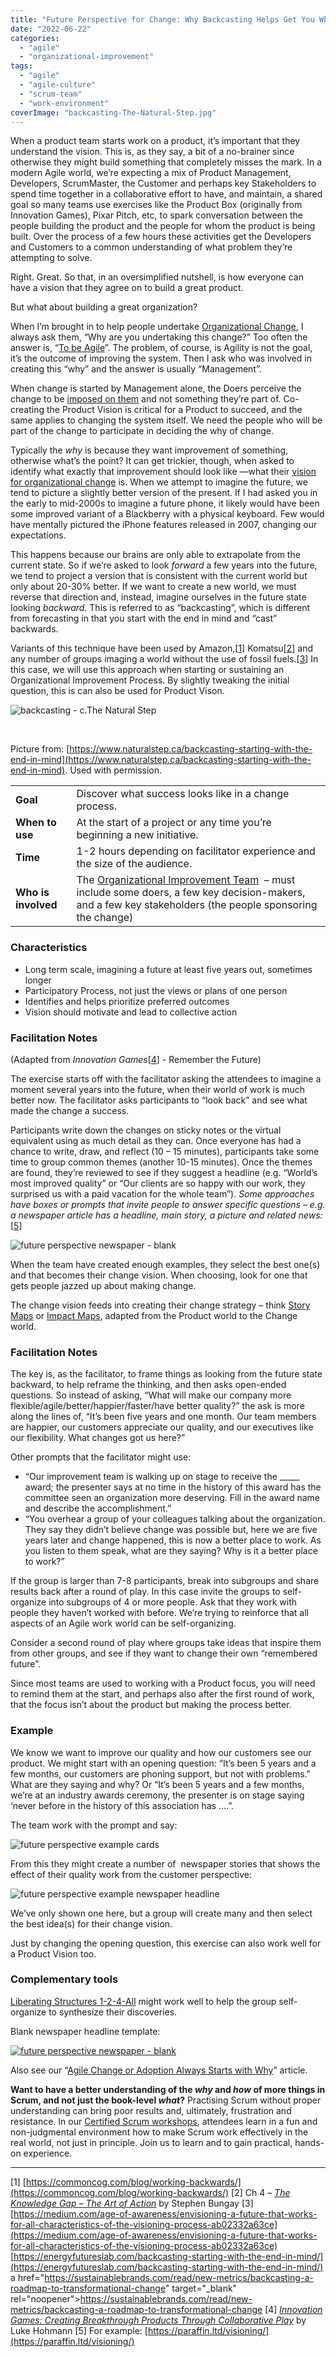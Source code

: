 ```yaml
---
title: "Future Perspective for Change: Why Backcasting Helps Get You Where You Want to Be"
date: "2022-06-22"
categories: 
  - "agile"
  - "organizational-improvement"
tags: 
  - "agile"
  - "agile-culture"
  - "scrum-team"
  - "work-environment"
coverImage: "backcasting-The-Natural-Step.jpg"
---
```


When a product team starts work on a product, it’s important that they understand the vision. This is, as they say, a bit of a no-brainer since otherwise they might build something that completely misses the mark. In a modern Agile world, we’re expecting a mix of Product Management, Developers, ScrumMaster, the Customer and perhaps key Stakeholders to spend time together in a collaborative effort to have, and maintain, a shared goal so many teams use exercises like the Product Box (originally from Innovation Games), Pixar Pitch, etc, to spark conversation between the people building the product and the people for whom the product is being built. Over the process of a few hours these activities get the Developers and Customers to a common understanding of what problem they’re attempting to solve.

Right. Great. So that, in an oversimplified nutshell, is how everyone can have a vision that they agree on to build a great product.

But what about building a great organization?

When I’m brought in to help people undertake [Organizational Change](/blog/beyond-scrum-blog-series.html), I always ask them, “Why are you undertaking this change?” Too often the answer is, “[To be Agile](/blog/because-our-competitors-are-is-no-reason-to-become-an-agile-organization.html)”. The problem, of course, is Agility is not the goal, it’s the outcome of improving the system. Then I ask who was involved in creating this “why” and the answer is usually “Management”.

When change is started by Management alone, the Doers perceive the change to be [imposed on them](/blog/dont-inflict-scrum-or-kanban-on-teams.html) and not something they’re part of. Co-creating the Product Vision is critical for a Product to succeed, and the same applies to changing the system itself. We need the people who will be part of the change to participate in deciding the why of change.

Typically the _why_ is because they want improvement of something, otherwise what’s the point? It can get trickier, though, when asked to identify what exactly that improvement should look like —what their [vision for organizational change](/blog/agile-change-or-adoption-create-a-vision.html) is. When we attempt to imagine the future, we tend to picture a slightly better version of the present. If I had asked you in the early to mid-2000s to imagine a future phone, it likely would have been some improved variant of a Blackberry with a physical keyboard. Few would have mentally pictured the iPhone features released in 2007, changing our expectations.

This happens because our brains are only able to extrapolate from the current state. So if we’re asked to look _forward_ a few years into the future, we tend to project a version that is consistent with the current world but only about 20-30% better. If we want to create a new world, we must reverse that direction and, instead, imagine ourselves in the future state looking _backward_. This is referred to as “backcasting”, which is different from forecasting in that you start with the end in mind and “cast” backwards.

Variants of this technique have been used by Amazon,\[[1](#footnotes)\] Komatsu\[[2](#footnotes)\] and any number of groups imaging a world without the use of fossil fuels.\[[3](#footnotes)\] In this case, we will use this approach when starting or sustaining an Organizational Improvement Process. By slightly tweaking the initial question, this is can also be used for Product Vison.

![backcasting - c.The Natural Step](images/backcasting-The-Natural-Step.jpg)

 

Picture from: [https://www.naturalstep.ca/backcasting-starting-with-the-end-in-mind](https://www.naturalstep.ca/backcasting-starting-with-the-end-in-mind). Used with permission.

<table width="595"><tbody><tr><td><strong>Goal</strong></td><td>Discover what success looks like in a change process.</td></tr><tr><td><strong>When to use</strong></td><td>At the start of a project or any time you’re beginning a new initiative.</td></tr><tr><td><strong>Time</strong></td><td>1-2 hours depending on facilitator experience and the size of the audience.</td></tr><tr><td><strong>Who is involved</strong></td><td>The <a href="/blog/taking-organizational-improvement-with-scrum-seriously.html" target="_blank" rel="noopener">Organizational Improvement Team</a> &nbsp;– must include some doers, a few key decision-makers, and a few key stakeholders (the people sponsoring the change)</td></tr></tbody></table>

### Characteristics

- Long term scale, imagining a future at least five years out, sometimes longer
- Participatory Process, not just the views or plans of one person
- Identifies and helps prioritize preferred outcomes
- Vision should motivate and lead to collective action

### Facilitation Notes

(Adapted from _Innovation Games_\[[4](#footnotes)\] - Remember the Future)

The exercise starts off with the facilitator asking the attendees to imagine a moment several years into the future, when their world of work is much better now. The facilitator asks participants to “look back” and see what made the change a success.

Participants write down the changes on sticky notes or the virtual equivalent using as much detail as they can. Once everyone has had a chance to write, draw, and reflect (10 – 15 minutes), participants take some time to group common themes (another 10-15 minutes). Once the themes are found, they’re reviewed to see if they suggest a headline (e.g. “World’s most improved quality” or “Our clients are so happy with our work, they surprised us with a paid vacation for the whole team”). _Some approaches have boxes or prompts that invite people to answer specific questions – e.g. a newspaper article has a headline, main story, a picture and related news:_\[[5](#footnotes)\]

![future perspective newspaper - blank](images/future-perspective-newspaper-blank-1024x643.png)

When the team have created enough examples, they select the best one(s) and that becomes their change vision. When choosing, look for one that gets people jazzed up about making change.

The change vision feeds into creating their change strategy – think [Story Maps](/glossary/story-mapping) or [Impact Maps](/glossary/impact-mapping), adapted from the Product world to the Change world.

### Facilitation Notes

The key is, as the facilitator, to frame things as looking from the future state backward, to help reframe the thinking, and then asks open-ended questions. So instead of asking, “What will make our company more flexible/agile/better/happier/faster/have better quality?” the ask is more along the lines of, “It’s been five years and one month. Our team members are happier, our customers appreciate our quality, and our executives like our flexibility. What changes got us here?”

Other prompts that the facilitator might use:

- “Our improvement team is walking up on stage to receive the \_\_\_\_\_ award; the presenter says at no time in the history of this award has the committee seen an organization more deserving. Fill in the award name and describe the accomplishment.”
- “You overhear a group of your colleagues talking about the organization. They say they didn’t believe change was possible but, here we are five years later and change happened, this is now a better place to work. As you listen to them speak, what are they saying? Why is it a better place to work?”

If the group is larger than 7-8 participants, break into subgroups and share results back after a round of play. In this case invite the groups to self-organize into subgroups of 4 or more people. Ask that they work with people they haven’t worked with before. We’re trying to reinforce that all aspects of an Agile work world can be self-organizing.

Consider a second round of play where groups take ideas that inspire them from other groups, and see if they want to change their own “remembered future”.

Since most teams are used to working with a Product focus, you will need to remind them at the start, and perhaps also after the first round of work, that the focus isn’t about the product but making the process better.

### Example

We know we want to improve our quality and how our customers see our product. We might start with an opening question: “It’s been 5 years and a few months, our customers are phoning support, but not with problems." What are they saying and why? Or “It’s been 5 years and a few months, we’re at an industry awards ceremony, the presenter is on stage saying ‘never before in the history of this association has ….”.

The team work with the prompt and say:

![future perspective example cards](images/future-perspective-example-cards.png)

From this they might create a number of  newspaper stories that shows the effect of their quality work from the customer perspective:

![future perspective example newspaper headline](images/future-perspective-newspaper-1024x643.png)

We’ve only shown one here, but a group will create many and then select the best idea(s) for their change vision.

Just by changing the opening question, this exercise can also work well for a Product Vision too.

### Complementary tools

[Liberating Structures 1-2-4-All](https://www.liberatingstructures.com/1-1-2-4-all/) might work well to help the group self-organize to synthesize their discoveries.

Blank newspaper headline template:

[![future perspective newspaper - blank](images/future-perspective-newspaper-blank-1024x643.png)](/wp-content/uploads/2022/04/future-perspective-newspaper-blank.png)

Also see our “[Agile Change or Adoption Always Starts with Why](/blog/agile-change-or-adoption-always-starts-with-why.html)” article.

**Want to have a better understanding of the _why_ and _how_ of more things in Scrum, and not just the book-level _what_?** Practising Scrum without proper understanding can bring poor results and, ultimately, frustration and resistance. In our [Certified Scrum workshops](/certified-scrum-agile-training), attendees learn in a fun and non-judgmental environment how to make Scrum work effectively in the real world, not just in principle. Join us to learn and to gain practical, hands-on experience.

* * *

\[1\] [https://commoncog.com/blog/working-backwards/](https://commoncog.com/blog/working-backwards/) \[2\] Ch 4 – [_The Knowledge Gap – The Art of Action_](https://www.amazon.ca/Art-Action-Leaders-between-Actions/dp/1857885597/&tag=notesfromatoo-20) by Stephen Bungay \[3\] [https://medium.com/age-of-awareness/envisioning-a-future-that-works-for-all-characteristics-of-the-visioning-process-ab02332a63ce](https://medium.com/age-of-awareness/envisioning-a-future-that-works-for-all-characteristics-of-the-visioning-process-ab02332a63ce) [https://energyfutureslab.com/backcasting-starting-with-the-end-in-mind/](https://energyfutureslab.com/backcasting-starting-with-the-end-in-mind/) a href="https://sustainablebrands.com/read/new-metrics/backcasting-a-roadmap-to-transformational-change" target="\_blank" rel="noopener">https://sustainablebrands.com/read/new-metrics/backcasting-a-roadmap-to-transformational-change \[4\] [_Innovation Games: Creating Breakthrough Products Through Collaborative Play_](https://www.amazon.ca/Innovation-Games-Creating-Breakthrough-Collaborative/dp/0321437292/&tag=notesfromatoo-20) by Luke Hohmann \[5\] For example: [https://paraffin.ltd/visioning/](https://paraffin.ltd/visioning/)
